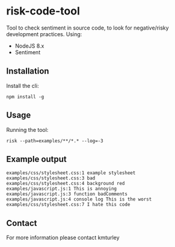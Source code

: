 # risk-code-tool

Tool to check sentiment in source code, to look for negative/risky development practices. Using:

* NodeJS 8.x
* Sentiment


## Installation

Install the cli:

    npm install -g


## Usage

Running the tool:

    risk --path=examples/**/*.* --log=-3


## Example output

    examples/css/stylesheet.css:1 example stylesheet
    examples/css/stylesheet.css:3 bad
    examples/css/stylesheet.css:4 background red
    examples/javascript.js:1 This is annoying
    examples/javascript.js:3 function badComments
    examples/javascript.js:4 console log This is the worst
    examples/css/stylesheet.css:7 I hate this code


## Contact

For more information please contact kmturley
